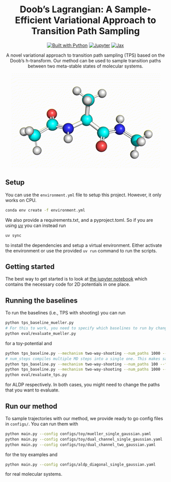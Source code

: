 <h1 align="center">Doob’s Lagrangian: A Sample-Efficient Variational Approach to Transition Path Sampling</h1>
<p align="center">
<a href="https://github.com/plainerman/variational-doob"><img src="https://img.shields.io/badge/python-3670A0?style=for-the-badge&logo=python&logoColor=ffdd54" alt="Built with Python"/></a>
<a href="https://github.com/plainerman/variational-doob/blob/main/notebooks/tps_gaussian.ipynb"><img src="https://img.shields.io/badge/jupyter-%23FA0F00.svg?style=for-the-badge&logo=jupyter&logoColor=white" alt="Jupyter"/></a>
<a href="https://github.com/jax-ml/jax"><img src="https://img.shields.io/badge/library-JAX-5f0964?style=for-the-badge" alt="Jax"/></a>
</p>
<p align="center">
A novel variational approach to transition path sampling (TPS) based on the Doob’s h-transform. Our method can be used to sample transition paths between two meta-stable states of molecular systems.
</p>
<p align="center">
<img src="visualizations/aldp.gif" alt="Visualization of alanine dipeptide transitioning between two meta-stable states"/>
</p>

## Setup

You can use the `environment.yml` file to setup this project. However, it only works on CPU.
```bash
conda env create -f environment.yml
```

We also provide a requirements.txt, and a pyproject.toml. So if you are using [uv](https://github.com/astral-sh/uv) you can instead run

```bash
uv sync
```

to install the dependencies and setup a virtual environment. Either activate the environment or use the provided `uv run` command to run the scripts.

## Getting started

The best way to get started is to look at [the jupyter notebook](notebooks/tps_gaussian.ipynb) which contains the necessary code for 2D potentials in one place.

## Running the baselines

To run the baselines (i.e., TPS with shooting) you can run

```bash
python tps_baseline_mueller.py
# For this to work, you need to specify which baselines to run by changing the all_paths variable in the script
python eval/evaluate_mueller.py
```

for a toy-potential and 

```bash
python tps_baseline.py --mechanism two-way-shooting --num_paths 1000 --states phi-psi
# num_steps compiles multiple MD steps into a single one. This makes sampling faster but increases startup time. Only really worth it for long running simulations
python tps_baseline.py --mechanism two-way-shooting --num_paths 100 --fixed_length 1000 --states phi-psi --num_steps 50
python tps_baseline.py --mechanism two-way-shooting --num_paths 1000 --states rmsd
python eval/evaluate_tps.py
```

for ALDP respectively. In both cases, you might need to change the paths that you want to evaluate.

## Run our method
To sample trajectories with our method, we provide ready to go config files in `configs/`. You can run them with

```bash
python main.py --config configs/toy/mueller_single_gaussian.yaml
python main.py --config configs/toy/dual_channel_single_gaussian.yaml
python main.py --config configs/toy/dual_channel_two_gaussian.yaml
```

for the toy examples and

```bash
python main.py --config configs/aldp_diagonal_single_gaussian.yaml
```

for real molecular systems.
